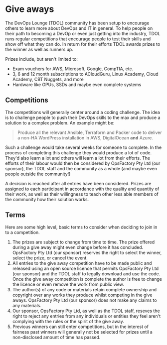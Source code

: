 # Give aways

The DevOps Lounge (TDOL) community has been setup to encourage others to learn more about DevOps and IT in general. To help people on their path to becoming a DevOp or even just getting into the industry, TDOL runs regular competitions that encourage people to test their skills and show off what they can do. In return for their efforts TDOL awards prizes to the winner as well as runners up.

Prizes include, but aren't limited to:

- Exam vouchers for AWS, Microsoft, Google, CompTIA, etc.
- 3, 6 and 12 month subscriptions to ACloudGuru, Linux Academy, Cloud Academy, CBT Nuggets, and more
- Hardware like GPUs, SSDs and maybe even complete systems

## Competitions

The competitions will generally center around a coding challenge. The idea is to challenge people to push their DevOps skills to the max and produce a solution to a complex problem. An example might be:

> Produce all the relevant Ansible, Terraform and Packer code to deliver a non-HA WordPress installation in AWS, DigitalOcean **and** Azure.

Such a challenge would take several weeks for someone to complete. In the process of completing this challenge they would produce a lot of code. They'd also learn a lot and others will learn a lot from their efforts. The efforts of their labour would then be considered by OpsFactory Pty Ltd (our sponsor), the TDOL staff and the community as a whole (and maybe even people outside the community!)

A decision is reached after all entries have been considered. Prizes are assigned to each participant in accordance with the quality and quantity of their work, as well as their willingness to teach other less able members of the community how their solution works.

## Terms

Here are some high level, basic terms to consider when deciding to join in to a competition.

1. The prizes are subject to change from time to time. The prize offered during a give away might even change before it has concluded. OpsFactory Pty Ltd (our sponsor) reserves the right to select the winner, select the prize, or cancel the event.
1. All entries to the give away competition have to be made public and released using an open source licence that permits OpsFactory Pty Ltd (our sponsor) and the TDOL staff to legally download and use the code. Once the give away competition is complete the author is free to change the licence or even remove the work from public view.
1. The author(s) of any code or materials retain complete ownership and copyright over any works they produce whilst competing in the give aways. OpsFactory Pty Ltd (our sponsor) does not make any claims to any materials.
1. Our sponsor, OpsFactory Pty Ltd, as well as the TDOL staff, reseves the right to reject any entries from any individuals or entities they feel aren't complying with the rules or the spirit of the give away.
1. Previous winners can still enter competitions, but in the interest of fairness past winners will generally not be selected for prizes until a non-disclosed amount of time has passed.
